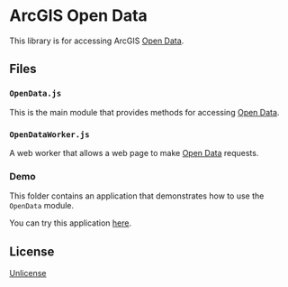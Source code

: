 ﻿ArcGIS Open Data
================

This library is for accessing ArcGIS [Open Data].

Files
-----

### `OpenData.js` ##

This is the main module that provides methods for accessing [Open Data].

### `OpenDataWorker.js` ##

A web worker that allows a web page to make [Open Data] requests.

### Demo ##

This folder contains an application that demonstrates how to use the `OpenData` module.

You can try this application [here](http://WSDOT-GIS.github.io/arcgis-open-data-js/demo).

License
-------

[Unlicense](http://unlicense.org)

[Open Data]:http://opendata.arcgis.com/